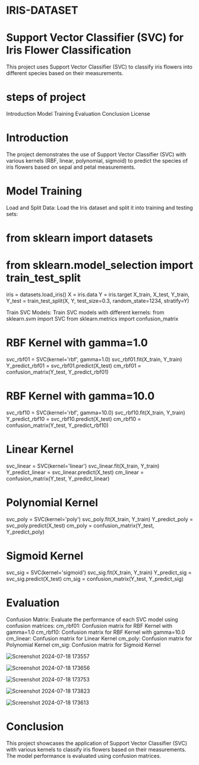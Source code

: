 # IRIS-DATASET

# Support Vector Classifier (SVC) for Iris Flower Classification
This project uses Support Vector Classifier (SVC) to classify iris flowers into different species based on their measurements.

# steps of project
Introduction
Model Training
Evaluation
Conclusion
License

# Introduction
The project demonstrates the use of Support Vector Classifier (SVC) with various kernels (RBF, linear, polynomial, sigmoid) to predict the species of iris flowers based on sepal and petal measurements.

# Model Training
Load and Split Data: Load the Iris dataset and split it into training and testing sets:

# from sklearn import datasets
# from sklearn.model_selection import train_test_split
iris = datasets.load_iris()
X = iris.data
Y = iris.target
X_train, X_test, Y_train, Y_test = train_test_split(X, Y, test_size=0.3, random_state=1234, stratify=Y)

Train SVC Models: Train SVC models with different kernels:
from sklearn.svm import SVC
from sklearn.metrics import confusion_matrix

# RBF Kernel with gamma=1.0
svc_rbf01 = SVC(kernel='rbf', gamma=1.0)
svc_rbf01.fit(X_train, Y_train)
Y_predict_rbf01 = svc_rbf01.predict(X_test)
cm_rbf01 = confusion_matrix(Y_test, Y_predict_rbf01)

# RBF Kernel with gamma=10.0
svc_rbf10 = SVC(kernel='rbf', gamma=10.0)
svc_rbf10.fit(X_train, Y_train)
Y_predict_rbf10 = svc_rbf10.predict(X_test)
cm_rbf10 = confusion_matrix(Y_test, Y_predict_rbf10)

# Linear Kernel
svc_linear = SVC(kernel='linear')
svc_linear.fit(X_train, Y_train)
Y_predict_linear = svc_linear.predict(X_test)
cm_linear = confusion_matrix(Y_test, Y_predict_linear)

# Polynomial Kernel
svc_poly = SVC(kernel='poly')
svc_poly.fit(X_train, Y_train)
Y_predict_poly = svc_poly.predict(X_test)
cm_poly = confusion_matrix(Y_test, Y_predict_poly)

# Sigmoid Kernel
svc_sig = SVC(kernel='sigmoid')
svc_sig.fit(X_train, Y_train)
Y_predict_sig = svc_sig.predict(X_test)
cm_sig = confusion_matrix(Y_test, Y_predict_sig)

# Evaluation
Confusion Matrix: Evaluate the performance of each SVC model using confusion matrices:
cm_rbf01: Confusion matrix for RBF Kernel with gamma=1.0
cm_rbf10: Confusion matrix for RBF Kernel with gamma=10.0
cm_linear: Confusion matrix for Linear Kernel
cm_poly: Confusion matrix for Polynomial Kernel
cm_sig: Confusion matrix for Sigmoid Kernel

![Screenshot 2024-07-18 173557](https://github.com/user-attachments/assets/67eee90a-3a9f-4b18-a9ad-a0870133528c)

![Screenshot 2024-07-18 173656](https://github.com/user-attachments/assets/72892870-c0a7-4460-a86d-13eba106b749)

![Screenshot 2024-07-18 173753](https://github.com/user-attachments/assets/2380667a-3711-4b98-b475-d6b75f832072)

![Screenshot 2024-07-18 173823](https://github.com/user-attachments/assets/371093d7-1571-4b6a-ac4e-57603a292680)

![Screenshot 2024-07-18 173613](https://github.com/user-attachments/assets/a66caea1-f4b6-406e-94bf-19ef085e059b)


# Conclusion
This project showcases the application of Support Vector Classifier (SVC) with various kernels to classify iris flowers based on their measurements. The model performance is evaluated using confusion matrices.



